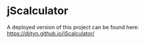 # jScalculator
A deployed version of this project can be found here: https://djjtyn.github.io/jScalculator/
